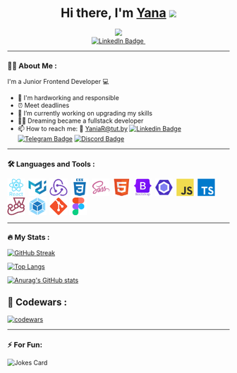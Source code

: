 <h1 align="center">Hi there, I'm <a href="#" target="_blank">Yana</a> 
  <img src="https://github.com/blackcater/blackcater/raw/main/images/Hi.gif" height="32"/>
</h1>

<div id="header" align="center">
  <img src="https://media.giphy.com/media/CrFLL3CnRpw5ddlBMm/giphy.gif" width="100"/>
</div>
<div id="badges" align="center">
  <a href="https://www.linkedin.com/in/yana-pranko-71117a206/">
  <img src="https://img.shields.io/badge/LinkedIn-blue?style=for-the-badge&logo=linkedin&logoColor=white" alt="LinkedIn Badge"/>
  </a>
  <img src="https://komarev.com/ghpvc/?username=YanaPronko&style=for-the-badge&color=blue" alt=""/>
</div>

---

### :woman_technologist: About Me :
I'm a Junior Frontend Developer :computer:
- :muscle: I'm hardworking and responsible 
- :alarm_clock: Meet deadlines
- 🔭 I’m currently working on upgrading my skills
- :mage_woman: Dreaming became a fullstack developer
- 📫 How to reach me:
   :email: YaniaR@tut.by
  [![Linkedin Badge](https://img.shields.io/badge/Linkendin-blue?style=flat&logo=Linkedin&logoColor=white)](https://www.linkedin.com/in/yana-pranko-71117a206/)
  [![Telegram Badge](https://img.shields.io/badge/Telegram-blue?style=flat&logo=Telegram&logoColor=white)](@YanaPronko)
  [![Discord Badge](https://img.shields.io/badge/Discord-blue?style=flat&logo=Telegram&logoColor=white)](YaniaR(YanaPronko))

---

### :hammer_and_wrench: Languages and Tools :
<div>
  <img src="https://github.com/devicons/devicon/blob/master/icons/react/react-original-wordmark.svg" title="React" alt="React" width="40" height="40"/>&nbsp;
  <img src="https://github.com/devicons/devicon/blob/master/icons/materialui/materialui-original.svg" title="Material UI" alt="Material UI" width="40" height="40"/>&nbsp;
  <img src="https://github.com/devicons/devicon/blob/master/icons/redux/redux-original.svg" title="Redux" alt="Redux " width="40" height="40"/>&nbsp;
  <img src="https://github.com/devicons/devicon/blob/master/icons/css3/css3-plain-wordmark.svg"  title="CSS3" alt="CSS" width="40" height="40"/>&nbsp;
  <img src="https://github.com/devicons/devicon/blob/master/icons/sass/sass-original.svg" title="SASS" alt="SASS" width="40" height="40"/>&nbsp;
  <img src="https://github.com/devicons/devicon/blob/master/icons/html5/html5-original.svg" title="HTML5" alt="HTML" width="40" height="40"/>&nbsp;
  <img src="https://github.com/devicons/devicon/blob/master/icons/bootstrap/bootstrap-original-wordmark.svg" title="Bootstrap"  alt="Bootstrap" width="40" height="40"/>&nbsp;
  <img src="https://github.com/devicons/devicon/blob/master/icons/eslint/eslint-original.svg" title="ESLint" alt="ESLint" width="40" height="40"/>&nbsp;
  <img src="https://github.com/devicons/devicon/blob/master/icons/javascript/javascript-original.svg" title="JavaScript" alt="JavaScript" width="40" height="40"/>&nbsp;
  <img src="https://github.com/devicons/devicon/blob/master/icons/typescript/typescript-original.svg" title="Typescript" alt="Typescript" width="40" height="40"/>&nbsp;
  <img src="https://github.com/devicons/devicon/blob/master/icons/jest/jest-plain.svg" title="Jest" alt="Jest" width="40" height="40"/>&nbsp;
  <img src="https://github.com/devicons/devicon/blob/master/icons/webpack/webpack-original.svg" title="Webpack" alt="Webpack" width="40" height="40"/>&nbsp;
  <img src="https://github.com/devicons/devicon/blob/master/icons/git/git-original.svg" title="Git" **alt="Git" width="40" height="40"/>
   <img src="https://github.com/devicons/devicon/blob/master/icons/figma/figma-original.svg" title="Figma" **alt="Figma" width="40" height="40"/>
</div>

---

### :fire: My Stats :

[![GitHub Streak](http://github-readme-streak-stats.herokuapp.com?user=YanaPronko&theme=dark&background=000000)](https://git.io/streak-stats)

[![Top Langs](https://github-readme-stats.vercel.app/api/top-langs/?username=YanaPronko&layout=compact&theme=vision-friendly-dark)](https://github.com/anuraghazra/github-readme-stats)

[![Anurag's GitHub stats](https://github-readme-stats.vercel.app/api?username=YanaPronko&show_icons=true&theme=onedark)](https://github.com/anuraghazra/github-readme-stats)

## :brain: Codewars :
[![codewars](https://www.codewars.com/users/rsschool_b1cb29b19b325489/badges/large)](https://www.codewars.com/users/rsschool_b1cb29b19b325489)   

---
### ⚡ For Fun: 

![Jokes Card](https://readme-jokes.vercel.app/api)

<!--
**YanaPronko/YanaPronko** is a ✨ _special_ ✨ repository because its `README.md` (this file) appears on your GitHub profile.

Here are some ideas to get you started:

- 🔭 I’m currently working on ...
- 🌱 I’m currently learning ...
- 👯 I’m looking to collaborate on ...
- 🤔 I’m looking for help with ...
- 💬 Ask me about ...
- 📫 How to reach me: ...
- 😄 Pronouns: ...
- ⚡ Fun fact: ...
-->
